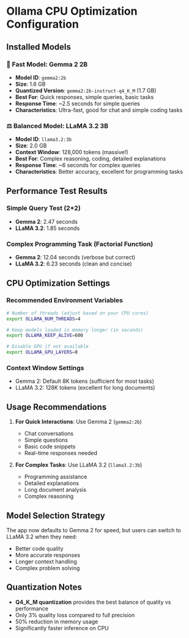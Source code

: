 # Ollama CPU Optimization Configuration

## Installed Models

### 🚀 Fast Model: Gemma 2 2B
- **Model ID**: `gemma2:2b`
- **Size**: 1.6 GB
- **Quantized Version**: `gemma2:2b-instruct-q4_K_M` (1.7 GB)
- **Best For**: Quick responses, simple queries, basic tasks
- **Response Time**: ~2.5 seconds for simple queries
- **Characteristics**: Ultra-fast, good for chat and simple coding tasks

### ⚖️ Balanced Model: LLaMA 3.2 3B  
- **Model ID**: `llama3.2:3b`
- **Size**: 2.0 GB
- **Context Window**: 128,000 tokens (massive!)
- **Best For**: Complex reasoning, coding, detailed explanations
- **Response Time**: ~6 seconds for complex queries
- **Characteristics**: Better accuracy, excellent for programming tasks

## Performance Test Results

### Simple Query Test (2+2)
- **Gemma 2**: 2.47 seconds
- **LLaMA 3.2**: 1.85 seconds

### Complex Programming Task (Factorial Function)
- **Gemma 2**: 12.04 seconds (verbose but correct)
- **LLaMA 3.2**: 6.23 seconds (clean and concise)

## CPU Optimization Settings

### Recommended Environment Variables
```bash
# Number of threads (adjust based on your CPU cores)
export OLLAMA_NUM_THREADS=4

# Keep models loaded in memory longer (in seconds)
export OLLAMA_KEEP_ALIVE=600

# Disable GPU if not available
export OLLAMA_GPU_LAYERS=0
```

### Context Window Settings
- Gemma 2: Default 8K tokens (sufficient for most tasks)
- LLaMA 3.2: 128K tokens (excellent for long documents)

## Usage Recommendations

1. **For Quick Interactions**: Use Gemma 2 (`gemma2:2b`)
   - Chat conversations
   - Simple questions
   - Basic code snippets
   - Real-time responses needed

2. **For Complex Tasks**: Use LLaMA 3.2 (`llama3.2:3b`)
   - Programming assistance
   - Detailed explanations
   - Long document analysis
   - Complex reasoning

## Model Selection Strategy

The app now defaults to Gemma 2 for speed, but users can switch to LLaMA 3.2 when they need:
- Better code quality
- More accurate responses
- Longer context handling
- Complex problem solving

## Quantization Notes

- **Q4_K_M quantization** provides the best balance of quality vs performance
- Only 3% quality loss compared to full precision
- 50% reduction in memory usage
- Significantly faster inference on CPU

